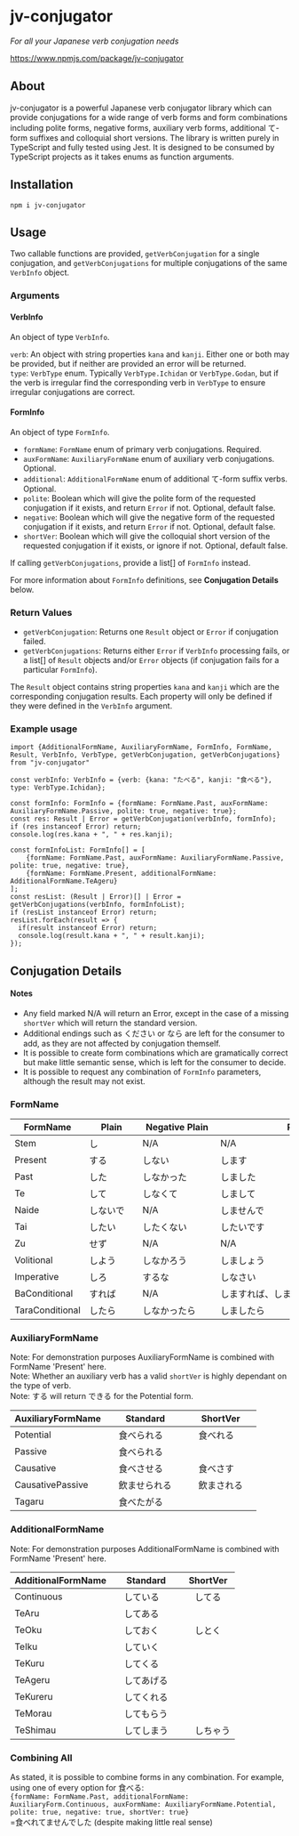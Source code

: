 # jv-conjugator
*For all your Japanese verb conjugation needs*

https://www.npmjs.com/package/jv-conjugator

## About
jv-conjugator is a powerful Japanese verb conjugator library which can provide conjugations for a wide range of verb forms and form combinations including polite forms, negative forms, auxiliary verb forms, additional て-form suffixes and colloquial short versions. The library is written purely in TypeScript and fully tested using Jest. It is designed to be consumed by TypeScript projects as it takes enums as function arguments.

## Installation
`npm i jv-conjugator`

## Usage
Two callable functions are provided, `getVerbConjugation` for a single conjugation, and `getVerbConjugations` for multiple conjugations of the same `VerbInfo` object.

### Arguments
#### VerbInfo
An object of type `VerbInfo`.

`verb`: An object with string properties `kana` and `kanji`. Either one or both may be provided, but if neither are provided an error will be returned.\
`type`: `VerbType` enum. Typically `VerbType.Ichidan` or `VerbType.Godan`, but if the verb is irregular find the corresponding verb in `VerbType` to ensure irregular conjugations are correct.
#### FormInfo
An object of type `FormInfo`.

- `formName`: `FormName` enum of primary verb conjugations. Required.
- `auxFormName`: `AuxiliaryFormName` enum of auxiliary verb conjugations. Optional.
- `additional`: `AdditionalFormName` enum of additional て-form suffix verbs. Optional.
- `polite`: Boolean which will give the polite form of the requested conjugation if it exists, and return `Error` if not. Optional, default false.
- `negative`: Boolean which will give the negative form of the requested conjugation if it exists, and return `Error` if not. Optional, default false.
- `shortVer`: Boolean which will give the colloquial short version of the requested conjugation if it exists, or ignore if not. Optional, default false.

If calling `getVerbConjugations`, provide a list[] of `FormInfo` instead.

For more information about `FormInfo` definitions, see **Conjugation Details** below.

### Return Values
- `getVerbConjugation`: Returns one `Result` object or `Error` if conjugation failed.
- `getVerbConjugations`: Returns either `Error` if `VerbInfo` processing fails, or a list[] of `Result` objects and/or `Error` objects (if conjugation fails for a particular `FormInfo`).

The `Result` object contains string properties `kana` and `kanji` which are the corresponding conjugation results. Each property will only be defined if they were defined in the `VerbInfo` argument.

### Example usage
```
import {AdditionalFormName, AuxiliaryFormName, FormInfo, FormName, Result, VerbInfo, VerbType, getVerbConjugation, getVerbConjugations} from "jv-conjugator"

const verbInfo: VerbInfo = {verb: {kana: "たべる", kanji: "食べる"}, type: VerbType.Ichidan};

const formInfo: FormInfo = {formName: FormName.Past, auxFormName: AuxiliaryFormName.Passive, polite: true, negative: true};
const res: Result | Error = getVerbConjugation(verbInfo, formInfo);
if (res instanceof Error) return;
console.log(res.kana + ", " + res.kanji);

const formInfoList: FormInfo[] = [
    {formName: FormName.Past, auxFormName: AuxiliaryFormName.Passive, polite: true, negative: true},
    {formName: FormName.Present, additionalFormName: AdditionalFormName.TeAgeru}
];
const resList: (Result | Error)[] | Error = getVerbConjugations(verbInfo, formInfoList);
if (resList instanceof Error) return;
resList.forEach(result => {
  if(result instanceof Error) return;
  console.log(result.kana + ", " + result.kanji);
});
```

## Conjugation Details
#### Notes
- Any field marked N/A will return an Error, except in the case of a missing `shortVer` which will return the standard version.
- Additional endings such as ください or なら are left for the consumer to add, as they are not affected by conjugation themself.
- It is possible to create form combinations which are gramatically correct but make little semantic sense, which is left for the consumer to decide.
- It is possible to request any combination of `FormInfo` parameters, although the result may not exist.

### FormName

| FormName       | Plain   | Negative Plain| Polite                          | Negative Polite |
| ---------------| --------| --------------|---------------------------------|-----------------|
| Stem           |し　　　　|N/A　　　　　　 |N/A　　　　　　　　　　　　　　　　 |N/A　　　　　　　|
| Present        |する　　　|しない　　　　　|します　　　　　　　　　　　　　　　|しません　　　　  |
| Past           |した　　　|しなかった　　　|しました　　　　　　　　　　　　　　|しませんでした　  |
| Te             |して　　　|しなくて　　　　|しまして　　　　　　　　　　　　　　|しませんで　　　  |
| Naide          |しないで　|N/A　　　　　　 |しませんで　　　　　　　　　　　　　|N/A　　　　　　　|
| Tai            |したい　　|したくない　　　|したいです　　　　　　　　　　　　　|したくないです　  |
| Zu             |せず　　　|N/A            |N/A　　　　　　　　　　　　　　　　|N/A　　　　　　　|
| Volitional     |しよう　　|しなかろう　　　|しましょう　　　　　　　　　　　　　|N/A　　　　　　  |
| Imperative     |しろ　　　|するな　　　　　|しなさい　　　　　　　　　　　　　　|N/A　　　　　　  |
| BaConditional  |すれば　　|N/A　          |しますれば、しませば (shortVer)   |N/A　　　　　　　|
| TaraConditional|したら　　|しなかったら　　|しましたら　　　　　　　　　　　　　|しませんでしたら |

### AuxiliaryFormName
Note: For demonstration purposes AuxiliaryFormName is combined with FormName 'Present' here.\
Note: Whether an auxiliary verb has a valid `shortVer` is highly dependant on the type of verb.\
Note: する will return できる for the Potential form.

| AuxiliaryFormName  | Standard    　| ShortVer    | 
| -------------------| --------------| ------------|
| Potential          |　食べられる 　 |　食べれる　　|
| Passive            |　食べられる  　|　　　　　　　|　
| Causative          |　食べさせる　　|　食べさす　　|
| CausativePassive   |　飲ませられる　|　飲まされる　|
| Tagaru             |　食べたがる  　|　　　　　　　|

### AdditionalFormName
Note: For demonstration purposes AdditionalFormName is combined with FormName 'Present' here.

| AdditionalFormName | Standard    | ShortVer | 
| -------------------| ------------| ---------|
| Continuous         |　している　　|　してる　|
| TeAru              |　してある　　|　　　　　|　
| TeOku              |　しておく　　|　しとく　|
| TeIku              |　していく　　|　　　　　|
| TeKuru             |　してくる　　|　　　　　|
| TeAgeru            |　してあげる　|　　　　　|
| TeKureru           |　してくれる　|　       |
| TeMorau            |　してもらう　|　　　　　|
| TeShimau           |　してしまう　|　しちゃう|

### Combining All
As stated, it is possible to combine forms in any combination. For example, using one of every option for 食べる:\
`{formName: FormName.Past, additionalFormName: AuxiliaryForm.Continuous, auxFormName: AuxiliaryFormName.Potential, polite: true, negative: true, shortVer: true}`\
=食べれてませんでした (despite making little real sense)












